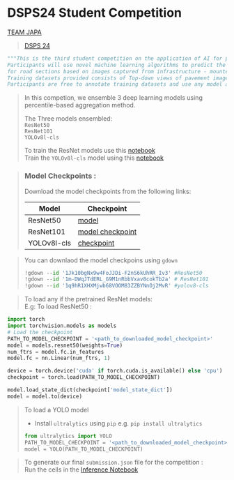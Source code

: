 # DSPS24 Student Competition

[TEAM JAPA](https://dsps-1e998.web.app/leaderboard)
> [DSPS 24](https://dsps-1e998.web.app/)
```python
"""This is the third student competition on the application of AI for pavement condition monitoring.
Participants will use novel machine learning algorithms to predict the pavement condition index (PCI)
for road sections based on images captured from infrastructure - mounted sensors. 
Training datasets provided consists of Top-down views of pavement image data and corresponding pavement condition indices. 
Participants are free to annotate training datasets and use any model architecture to predict the PCI of the road section."""
```

> In this competion, we ensemble 3 deep learning models using percentile-based aggregation method.
> 
> The Three models ensembled: <br>
> ```ResNet50``` <br>
> ```ResNet101``` <br>
> `YOLOv8l-cls` <br>
>
>To train the ResNet models use this [notebook](https://github.com/Blessing988/DSPS24/blob/main/Train-ResNet-Model-DSPS24.ipynb) <br>
> Train the ```YOLOv8l-cls``` model using this [notebook](https://github.com/Blessing988/DSPS24/blob/main/Train-YOLOv8-cls-model-DSPS24.ipynb)


> ### Model Checkpoints :
> Download the model checkpoints from the following links: <br>
>
>|Model|Checkpoint|
>|------|----------|
>|ResNet50|[model](https://drive.google.com/file/d/1Jk10bgNx9w4FoJJDi-F2nS6kUhRR_Iv3/view?usp=drive_link)|
> |ResNet101|[model checkpoint](https://drive.google.com/file/d/1m-DWqJTdERL_G9M1nRbbVxav8cokTb2a/view?usp=sharing)|
> |YOLOv8l-cls|[checkpoint](https://drive.google.com/file/d/1q9hR1XHXMjwb68VOOM83ZZBYNnOj2MvR/view?usp=drive_link)|

> You can downlaod the model checkpoins using ```gdown```
> 
>```python
>!gdown --id '1Jk10bgNx9w4FoJJDi-F2nS6kUhRR_Iv3' #ResNet50
>!gdown --id '1m-DWqJTdERL_G9M1nRbbVxav8cokTb2a' # ResNet101
>!gdown --id '1q9hR1XHXMjwb68VOOM83ZZBYNnOj2MvR' #yolov8-cls

> To load any if the pretrained ResNet models: <br>
>E.g: To load ResNet50 : <br>

```python
import torch
import torchvision.models as models
# Load the checkpoint
PATH_TO_MODEL_CHECKPOINT = '<path_to_downloaded_model_checkpoint>'
model = models.resnet50(weights=True)
num_ftrs = model.fc.in_features
model.fc = nn.Linear(num_ftrs, 1)

device = torch.device('cuda' if torch.cuda.is_available() else 'cpu')
checkpoint = torch.load(PATH_TO_MODEL_CHECKPOINT)

model.load_state_dict(checkpoint['model_state_dict'])
model = model.to(device)
```
>
> To load a YOLO model
>- Install ```ultralytics``` using `pip` e.g. ```pip install ultralytics```
>```python
>from ultralytics import YOLO
>PATH_TO_MODEL_CHECKPOINT = '<path_to_downloaded_model_checkpoint>'
>model = YOLO(PATH_TO_MODEL_CHECKPOINT)
  
> To generate our final `submission.json` file for the competition : <br>
> Run the cells in the [Inference Notebook](https://github.com/Blessing988/DSPS24/blob/main/Inference_Notebook.ipynb)
